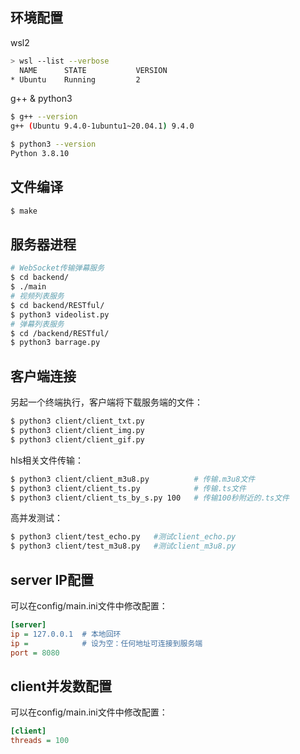 ## 环境配置

wsl2

```bash
> wsl --list --verbose
  NAME      STATE           VERSION
* Ubuntu    Running         2
```

g++ & python3

```bash
$ g++ --version
g++ (Ubuntu 9.4.0-1ubuntu1~20.04.1) 9.4.0

$ python3 --version
Python 3.8.10
```

## 文件编译

```bash
$ make
```

## 服务器进程

```bash
# WebSocket传输弹幕服务
$ cd backend/
$ ./main
# 视频列表服务
$ cd backend/RESTful/
$ python3 videolist.py
# 弹幕列表服务
$ cd /backend/RESTful/
$ python3 barrage.py
```

## 客户端连接

另起一个终端执行，客户端将下载服务端的文件：

```bash
$ python3 client/client_txt.py
$ python3 client/client_img.py
$ python3 client/client_gif.py
```

hls相关文件传输：

```bash
$ python3 client/client_m3u8.py          # 传输.m3u8文件
$ python3 client/client_ts.py            # 传输.ts文件
$ python3 client/client_ts_by_s.py 100   # 传输100秒附近的.ts文件
```

高并发测试：

```bash
$ python3 client/test_echo.py   #测试client_echo.py
$ python3 client/test_m3u8.py   #测试client_m3u8.py
```

## server IP配置

可以在config/main.ini文件中修改配置：

```ini
[server]
ip = 127.0.0.1  # 本地回环
ip =            # 设为空：任何地址可连接到服务端
port = 8080
```

## client并发数配置

可以在config/main.ini文件中修改配置：

```ini
[client]
threads = 100
```
